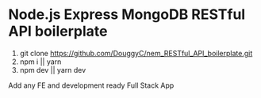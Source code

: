 # Node.js Express MongoDB RESTful API boilerplate

1. git clone https://github.com/DouggyC/nem_RESTful_API_boilerplate.git
2. npm i || yarn
3. npm dev || yarn dev


Add any FE and development ready Full Stack App